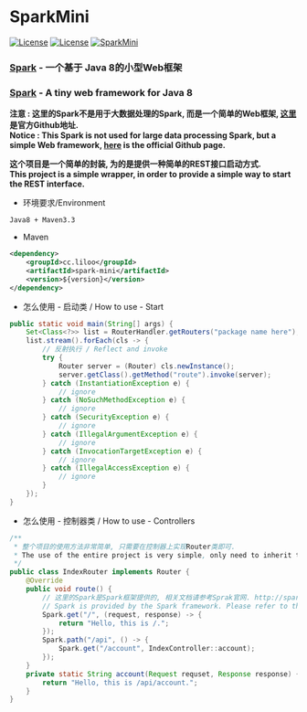 # SparkMini
[![License](https://img.shields.io/badge/License-Apache2-blue.svg)]() [![License](https://img.shields.io/badge/JDK-1.8-brightgreen.svg)]() [![SparkMini](https://img.shields.io/badge/build-passing-green.svg)]()

### [Spark][1] - 一个基于 Java 8的小型Web框架
### [Spark][1] - A tiny web framework for Java 8

**注意 : 这里的Spark不是用于大数据处理的Spark, 而是一个简单的Web框架, [这里][1]是官方Github地址.**  
**Notice : This Spark is not used for large data processing Spark, but a simple Web framework, [here][1] is the official Github page.**

**这个项目是一个简单的封装, 为的是提供一种简单的REST接口启动方式.**  
**This project is a simple wrapper, in order to provide a simple way to start the REST interface.**

 - 环境要求/Environment  
```
Java8 + Maven3.3
```

 - Maven  
```xml
<dependency>
	<groupId>cc.liloo</groupId>
	<artifactId>spark-mini</artifactId>
	<version>${version}</version>
</dependency>
```

 - 怎么使用 - 启动类 / How to use - Start
```java
public static void main(String[] args) {
	Set<Class<?>> list = RouterHandler.getRouters("package name here");
	list.stream().forEach(cls -> {
		// 反射执行 / Reflect and invoke
		try {
			Router server = (Router) cls.newInstance();
			server.getClass().getMethod("route").invoke(server);
		} catch (InstantiationException e) {
			// ignore
		} catch (NoSuchMethodException e) {
			// ignore
		} catch (SecurityException e) {
			// ignore
		} catch (IllegalArgumentException e) {
			// ignore
		} catch (InvocationTargetException e) {
			// ignore
		} catch (IllegalAccessException e) {
			// ignore
		}
	});
}
```

 - 怎么使用 - 控制器类 / How to use - Controllers
```java
/**
 * 整个项目的使用方法非常简单, 只需要在控制器上实现Router类即可.
 * The use of the entire project is very simple, only need to inherit the Router class can be on the controller.
 */
public class IndexRouter implements Router {
   	@Override
   	public void route() {
		// 这里的Spark是Spark框架提供的, 相关文档请参考Sprak官网. http://sparkjava.com/documentation
		// Spark is provided by the Spark framework. Please refer to the Sprak website for documentation. Http://sparkjava.com/documentation
		Spark.get("/", (request, response) -> {
   			return "Hello, this is /.";
   		});
   		Spark.path("/api", () -> {
   			Spark.get("/account", IndexController::account);
   		});
   	}
   	private static String account(Request requset, Response response) {
   		return "Hello, this is /api/account.";
   	}
}
```

  [1]: https://github.com/perwendel/spark